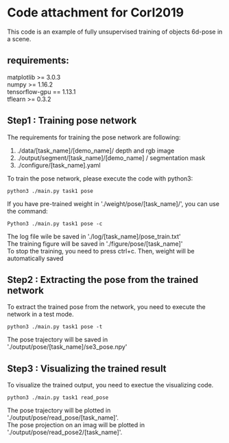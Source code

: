 # Code attachment for Corl2019
This code is an example of fully unsupervised training of objects 6d-pose in a scene.

## requirements:
matplotlib >= 3.0.3 <br />
numpy >= 1.16.2 <br />
tensorflow-gpu == 1.13.1 <br />
tflearn >= 0.3.2 <br />

## Step1 : Training pose network
The requirements for training the pose network are following:
1) ./data/[task_name]/[demo_name]/ depth and rgb image
2) ./output/segment/[task_name]/[demo_name] / segmentation mask
3) ./configure/[task_name].yaml

To train the pose network, please execute the code with python3:
```
python3 ./main.py task1 pose 
```
If you have pre-trained weight in './weight/pose/[task_name]/', you can use the command:
```
Python3 ./main.py task1 pose -c
```

The log file wile be saved in './log/[task_name]/pose_train.txt' <br />
The training figure will be saved in './figure/pose/[task_name]' <br />
To stop the training, you need to press ctrl+c. Then, weight will be automatically saved


## Step2 : Extracting the pose from the trained network
To extract the trained pose from the network, you need to execute the network in a test mode.
```
python3 ./main.py task1 pose -t
```
The pose trajectory will be saved in  './output/pose/[task_name]/se3_pose.npy' 

## Step3 : Visualizing the trained result
To visualize the trained output, you need to exectue the visualizing code.
```
python3 ./main.py task1 read_pose
```
The pose trajectory will be plotted in './output/pose/read_pose/[task_name]'. <br />
The pose projection on an imag will be plotted in './output/pose/read_pose2/[task_name]'.

